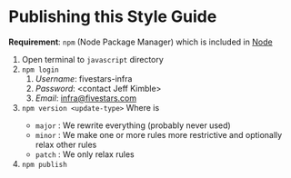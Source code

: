 # Publishing this Style Guide

**Requirement**: `npm` (Node Package Manager) which is included in [Node](https://nodejs.org/en/download/)

1. Open terminal to `javascript` directory
1. `npm login`
    1. _Username_: fivestars-infra
    1. _Password_: \<contact Jeff Kimble\>
    1. _Email_: infra@fivestars.com
1. `npm version <update-type>`
    Where <update-type> is
    * `major` : We rewrite everything (probably never used)
    * `minor` : We make one or more rules more restrictive and optionally relax other rules
    * `patch` : We only relax rules
1. `npm publish`
